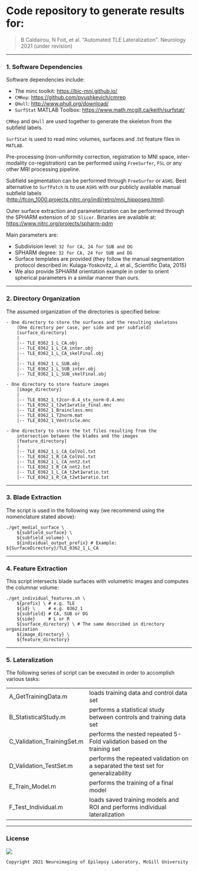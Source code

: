 # Code repository to generate results for:
> B Caldairou, N Foit, et al. "Automated TLE Lateralization". Neurology 2021 (under revision)
<hr>


### 1. Software Dependencies

Software dependencies include:
 - The minc toolkit: https://bic-mni.github.io/
 - `CMRep`: https://github.com/pyushkevich/cmrep
 - `QHull`: http://www.qhull.org/download/
 - `SurfStat` MATLAB Toolbox: https://www.math.mcgill.ca/keith/surfstat/

`CMRep` and `QHull` are used together to generate the skeleton from the subfield labels.

`SurfStat` is used to read minc volumes, surfaces and .txt feature files in `MATLAB`.

Pre-processing (non-uniformity correction, registration to MNI space, inter-modality co-registration) can be performed using `FreeSurfer`, `FSL` or any other MRI processing pipeline.

Subfield segmentation can be performed through `FreeSurfer` or `ASHS`. Best alternative to `SurfPatch` is to use `ASHS` with our publicly available manual subfield labels (http://fcon_1000.projects.nitrc.org/indi/retro/mni_hipposeg.html).

Outer surface extraction and parameterization can be performed through the SPHARM extension of `3D Slicer`. 
Binaries are available at: https://www.nitrc.org/projects/spharm-pdm

Main parameters are:
- Subdivision level: `32 for CA, 24 for SUB and DG`
- SPHARM degree: `32 for CA, 24 for SUB and DG`
- Surface templates are provided (they follow the manual segmentation protocol described in: Kulaga-Yoskovitz, J. et al., Scientific Data, 2015)
- We also provide SPHARM orientation example in order to orient spherical parameters in a similar manner than ours.
<hr>


### 2. Directory Organization

The assumed organization of the directories is specified below:

	- One directory to store the surfaces and the resulting skeletons
		(One directory per case, per side and per subfield)
		[surface_directory]
		|
		|-- TLE_0362_1_L_CA.obj
		|-- TLE_0362_1_L_CA_inter.obj
		|-- TLE_0362_1_L_CA_skelFinal.obj
		|
		|-- TLE_0362_1_L_SUB.obj
		|-- TLE_0362_1_L_SUB_inter.obj
		|-- TLE_0362_1_L_SUB_skelFinal.obj
	
	- One directory to store feature images 
		[image_directory]
		|
		|-- TLE_0362_1_t2cor-0.4_stx_norm-0.4.mnc
		|-- TLE_0362_1_t2wt1wratio_final.mnc
		|-- TLE_0362_1_Brainclass.mnc
		|-- TLE_0362_1_T2norm.mat
		|-- TLE_0362_1_Ventricle.mnc
	
	- One directory to store the txt files resulting from the
		intersection between the blades and the images
		[feature_directory]
		|
		|-- TLE_0362_1_L_CA_ColVol.txt
		|-- TLE_0362_1_R_CA_ColVol.txt
		|-- TLE_0362_1_L_CA_nnt2.txt
		|-- TLE_0362_1_R_CA_nnt2.txt
		|-- TLE_0362_1_L_CA_t2wt1wratio.txt
		|-- TLE_0362_1_R_CA_t2wt1wratio.txt
<hr>

### 3. Blade Extraction

The script is used in the following way (we recommend using the nomenclature stated above):
```
./get_medial_surface \
	${subfield_surface} \
	${subfield_volume} \
	${individual_output_prefix} # Example: ${SurfaceDirectory}/TLE_0362_1_L_CA
```
<hr>


### 4. Feature Extraction

This script intersects blade surfaces with volumetric images and computes the columnar volume:
```
./get_individual_features.sh \
	${prefix} \ # e.g. TLE
	${id} \     # e.g. 0362_1
	${subfield} # CA, SUB or DG
	${side}     # L or R
	${surface_directory} \ # The same described in directory organization
	${image_directory} \
	${feature_directory}
```
<hr>


### 5. Lateralization

The following series of script can be executed in order to accomplish various tasks:

|   						|   										|
|---------------------------|-------------------------------------------|
|A_GetTrainingData.m	| loads training data and control data set |
|B_StatisticalStudy.m	| performs a statistical study between controls and training data set |
|C_Validation_TrainingSet.m	| performs the nested repeated 5-Fold validation based on the training set |
|D_Validation_TestSet.m	| performs the repeated validation on a separated the test set for generalizability |
|E_Train_Model.m	| performs the training of a final model |
|F_Test_Individual.m	| loads saved training models and ROI and performs individual lateralization |
<hr>


### License
<a href= "https://opensource.org/licenses/BSD-3-Clause"><img src="https://img.shields.io/badge/License-BSD%203--Clause-blue.svg" /></a>

```console
Copyright 2021 Neuroimaging of Epilepsy Laboratory, McGill University
```
